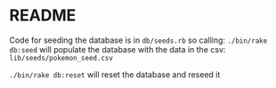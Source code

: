 # README

Code for seeding the database is in ```db/seeds.rb``` so calling:
```./bin/rake db:seed```
will populate the database with the data in the csv: ```lib/seeds/pokemon_seed.csv```

```./bin/rake db:reset```
will reset the database and reseed it





